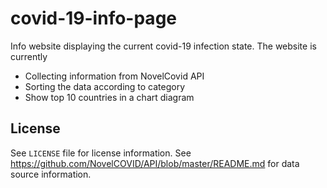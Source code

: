 # covid-19-info-page
Info website displaying the current covid-19 infection state. The website is currently

* Collecting information from NovelCovid API
* Sorting the data according to category
* Show top 10 countries in a chart diagram

## License
See `LICENSE` file for license information. See https://github.com/NovelCOVID/API/blob/master/README.md for data source information.
